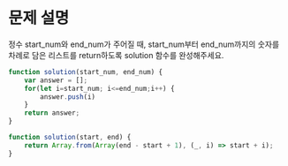# 문제 설명

정수 start_num와 end_num가 주어질 때, start_num부터 end_num까지의 숫자를 차례로 담은 리스트를 return하도록 solution 함수를 완성해주세요.


``` javascript
function solution(start_num, end_num) {
    var answer = [];
    for(let i=start_num; i<=end_num;i++) {
        answer.push(i)
    }
    return answer;
}
```

```js
function solution(start, end) {
    return Array.from(Array(end - start + 1), (_, i) => start + i);
}
```